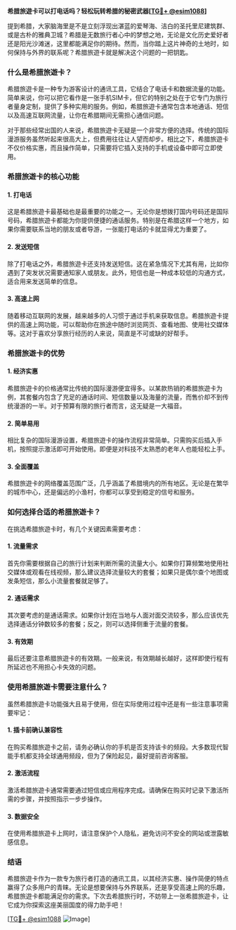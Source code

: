 **希腊旅遊卡可以打电话吗？轻松玩转希腊的秘密武器[[TG💪+ @esim1088](https://t.me/s/esim1088)]**

提到希腊，大家脑海里是不是立刻浮现出湛蓝的爱琴海、洁白的圣托里尼建筑群、或是古朴的雅典卫城？希腊是无数旅行者心中的梦想之地，无论是文化历史爱好者还是阳光沙滩迷，这里都能满足你的期待。然而，当你踏上这片神奇的土地时，如何保持与外界的联系呢？希腊旅遊卡就是解决这个问题的一把钥匙。

### 什么是希腊旅遊卡？

希腊旅遊卡是一种专为游客设计的通讯工具，它结合了电话卡和数据流量的功能。简单来说，你可以把它看作是一张手机SIM卡，但它的特别之处在于它专门为旅行者量身定制，提供了多种实用的服务。例如，希腊旅遊卡通常包含本地通话、短信以及高速互联网流量，让你在希腊期间无需担心通信问题。

对于那些经常出国的人来说，希腊旅遊卡无疑是一个非常方便的选择。传统的国际漫游服务虽然听起来很高大上，但费用往往让人望而却步。相比之下，希腊旅遊卡不仅价格实惠，而且操作简单，只需要将它插入支持的手机或设备中即可立即使用。

### 希腊旅遊卡的核心功能

#### 1. 打电话
这是希腊旅遊卡最基础也是最重要的功能之一。无论你是想拨打国内号码还是国际号码，希腊旅遊卡都能为你提供便捷的通话服务。特别是在希腊这样一个地方，如果你需要联系当地的朋友或者导游，一张能打电话的卡就显得尤为重要了。

#### 2. 发送短信
除了打电话之外，希腊旅遊卡还支持发送短信。这在紧急情况下尤其有用，比如你遇到了突发状况需要通知家人或朋友。此外，短信也是一种成本较低的沟通方式，适合用来发送简单的信息。

#### 3. 高速上网
随着移动互联网的发展，越来越多的人习惯于通过手机来获取信息。希腊旅遊卡提供的高速上网功能，可以帮助你在旅途中随时浏览网页、查看地图、使用社交媒体等。这对于喜欢分享旅行经历的人来说，简直是不可或缺的好帮手。

### 希腊旅遊卡的优势

#### 1. 经济实惠
希腊旅遊卡的价格通常比传统的国际漫游便宜得多。以某款热销的希腊旅遊卡为例，其套餐内包含了充足的通话时间、短信数量以及海量的流量，而售价却不到传统漫游的一半。对于预算有限的旅行者而言，这无疑是一大福音。

#### 2. 简单易用
相比复杂的国际漫游设置，希腊旅遊卡的操作流程非常简单。只需购买后插入手机，按照提示激活即可开始使用。即便是对科技不太熟悉的老年人也能轻松上手。

#### 3. 全面覆盖
希腊旅遊卡的网络覆盖范围广泛，几乎涵盖了希腊境内的所有地区。无论是在繁华的城市中心，还是偏远的小渔村，你都可以享受到稳定的信号和服务。

### 如何选择合适的希腊旅遊卡？

在挑选希腊旅遊卡时，有几个关键因素需要考虑：

#### 1. 流量需求
首先你需要根据自己的旅行计划来判断所需的流量大小。如果你打算频繁地使用社交媒体或观看在线视频，那么建议选择流量较大的套餐；如果只是偶尔查个地图或发条短信，那么小流量套餐就足够了。

#### 2. 通话需求
其次要考虑的是通话需求。如果你计划在当地与人面对面交流较多，那么应该优先选择通话分钟数较多的套餐；反之，则可以选择侧重于流量的套餐。

#### 3. 有效期
最后还要注意希腊旅遊卡的有效期。一般来说，有效期越长越好，这样即使行程有所延迟也不用担心卡失效的问题。

### 使用希腊旅遊卡需要注意什么？

虽然希腊旅遊卡功能强大且易于使用，但在实际使用过程中还是有一些注意事项需要牢记：

#### 1. 插卡前确认兼容性
在购买希腊旅遊卡之前，请务必确认你的手机是否支持该卡的频段。大多数现代智能手机都支持全球通用频段，但为了保险起见，最好提前咨询客服。

#### 2. 激活流程
激活希腊旅遊卡通常需要通过短信或应用程序完成。请确保在购买时记录下激活所需的步骤，并按照指示一步步操作。

#### 3. 数据安全
在使用希腊旅遊卡上网时，请注意保护个人隐私，避免访问不安全的网站或泄露敏感信息。

### 结语

希腊旅遊卡作为一款专为旅行者打造的通讯工具，以其经济实惠、操作简便的特点赢得了众多用户的青睐。无论是想要保持与外界联系，还是享受高速上网的乐趣，希腊旅遊卡都能满足你的需求。下次去希腊旅行时，不妨带上一张希腊旅遊卡，让它成为你探索这座美丽国度的得力助手吧！

[[TG💪+ @esim1088](https://t.me/s/esim1088) ![Image](https://i.postimg.cc/4NQfJmqS/Snipaste-2025-05-13-00-14-12.png)]
